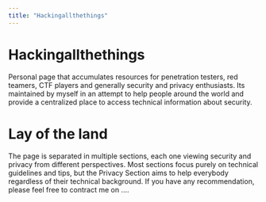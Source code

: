 ```yaml
---
title: "Hackingallthethings"
---
```


# Hackingallthethings
Personal page that accumulates resources for penetration testers, red teamers, CTF players and generally security and privacy enthusiasts. Its maintained by myself in an attempt to help people around the world and provide a centralized place to access technical information about security.

# Lay of the land
The page is separated in multiple sections, each one viewing  security and privacy from different perspectives. Most sections focus purely on technical guidelines and tips, but the Privacy Section aims to help everybody regardless of their technical background. If you have any recommendation, please feel free to contract me on ....
